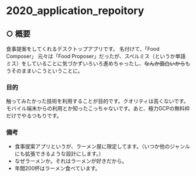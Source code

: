 # 2020_application_repoitory
## ○ 概要
食事提案をしてくれるデスクトップアプリです。
名付けて、「Food Composer」
元々は「Food Proposer」だったが、スペルミス（というか単語ミス）をしていることに気づかずいろいろ進めちゃったし、~~なんか面白いから~~もうそのままいこうということに。
### 目的
触ってみたかった技術を利用することが目的です。クオリティは高くないです。
モバイル端末からの利用とか知ったこっちゃないです。あと、極力GCPの無料枠だけでやるつもりです。
### 備考
* 食事提案アプリというが、ラーメン屋に限定してます。（いつか他のジャンルにも拡張できるような設計にします。）
* なぜラーメンか。それはラーメンが好きだから。
* 年間200杯はラーメン食べています。

